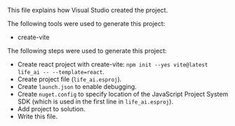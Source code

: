This file explains how Visual Studio created the project.

The following tools were used to generate this project:
- create-vite

The following steps were used to generate this project:
- Create react project with create-vite: `npm init --yes vite@latest life_ai -- --template=react`.
- Create project file (`life_ai.esproj`).
- Create `launch.json` to enable debugging.
- Create `nuget.config` to specify location of the JavaScript Project System SDK (which is used in the first line in `life_ai.esproj`).
- Add project to solution.
- Write this file.
